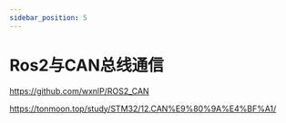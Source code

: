 ```yaml
---
sidebar_position: 5
---
```

# Ros2与CAN总线通信

https://github.com/wxnlP/ROS2_CAN

https://tonmoon.top/study/STM32/12.CAN%E9%80%9A%E4%BF%A1/

